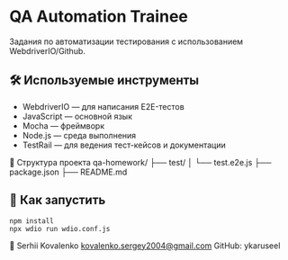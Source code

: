 # QA Automation Trainee

Задания по автоматизации тестирования с использованием WebdriverIO/Github.

## 🛠️ Используемые инструменты

- WebdriverIO — для написания E2E-тестов
- JavaScript — основной язык
- Mocha — фреймворк
- Node.js — среда выполнения
- TestRail — для ведения тест-кейсов и документации

📂 Структура проекта
qa-homework/
├── test/
│   └── test.e2e.js
├── package.json
├── README.md

## 🚀 Как запустить
```
npm install
npx wdio run wdio.conf.js
```


👤
Serhii Kovalenko
kovalenko.sergey2004@gmail.com
GitHub: ykaruseel




